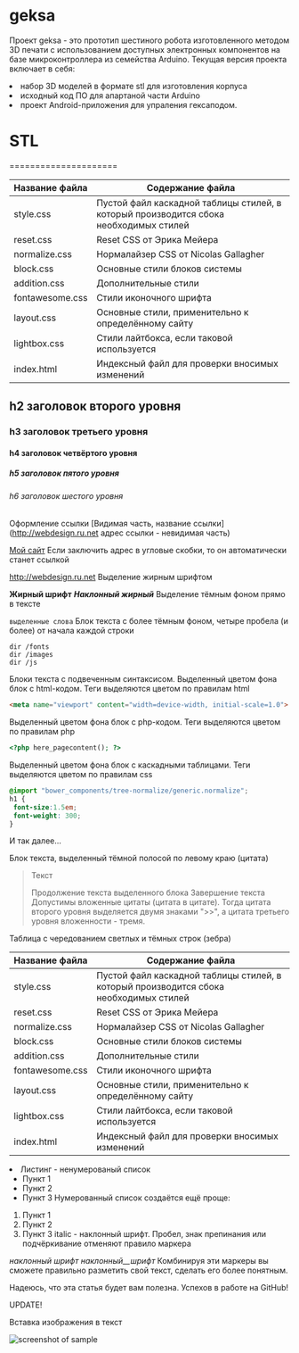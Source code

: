 # geksa
Проект geksa - это прототип шестиного робота изготовленного методом 3D печати с использованием доступных электронных компонентов на базе микроконтроллера из семейства Arduino.
Текущая версия проекта включает в себя:
<li> набор 3D моделей в формате stl для изготовления корпуса
<li> исходный код ПО для апартаной части Arduino
<li> проект Android-приложения для упраления гексаподом.
  
# STL
=====================

Название файла  | Содержание файла
----------------|----------------------
style.css       | Пустой файл каскадной таблицы стилей, в который производится сбока необходимых стилей
reset.css       | Reset CSS от Эрика Мейера
normalize.css   | Нормалайзер CSS от Nicolas Gallagher
block.css       | Основные стили блоков системы
addition.css    | Дополнительные стили
fontawesome.css | Стили иконочного шрифта
layout.css      | Основные стили, применительно к определённому сайту
lightbox.css    | Стили лайтбокса, если таковой используется
index.html      | Индексный файл для проверки вносимых изменений

h2 заголовок второго уровня
-----------------------------------
### h3 заголовок третьего уровня
#### h4 заголовок четвёртого уровня
##### h5 заголовок пятого уровня
###### h6 заголовок шестого уровня
Оформление ссылки [Видимая часть, название ссылки] (http://webdesign.ru.net адрес ссылки - невидимая часть)

[Мой сайт](http://webdesign.ru.net)
Если заключить адрес в угловые скобки, то он автоматически станет ссылкой

<http://webdesign.ru.net>
Выделение жирным шрифтом

**Жирный шрифт**
***Наклонный жирный***
Выделение тёмным фоном прямо в тексте

`выделенные слова`
Блок текста с более тёмным фоном, четыре пробела (и более) от начала каждой строки

    dir /fonts
    dir /images
    dir /js
Блоки текста с подвеченным синтаксисом. Выделенный цветом фона блок с html-кодом. Теги выделяются цветом по правилам html

```html
<meta name="viewport" content="width=device-width, initial-scale=1.0">
```
Выделенный цветом фона блок с php-кодом. Теги выделяются цветом по правилам php

```php
<?php here_pagecontent(); ?>
```
Выделенный цветом фона блок с каскадными таблицами. Теги выделяются цветом по правилам css

```scss /* или css */
@import "bower_components/tree-normalize/generic.normalize";
h1 {
 font-size:1.5em;
 font-weight: 300;
}
```
И так далее...

Блок текста, выделенный тёмной полосой по левому краю (цитата)

> Текст
> 
> Продолжение текста выделенного блока
> Завершение текста
Допустимы вложенные цитаты (цитата в цитате). Тогда цитата второго уровня выделяется двумя знаками ">>", а цитата третьего уровня вложенности - тремя.

Таблица с чередованием светлых и тёмных строк (зебра)

Название файла  | Содержание файла
----------------|----------------------
style.css       | Пустой файл каскадной таблицы стилей, в который производится сбока необходимых стилей
reset.css       | Reset CSS от Эрика Мейера
normalize.css   | Нормалайзер CSS от Nicolas Gallagher
block.css       | Основные стили блоков системы
addition.css    | Дополнительные стили
fontawesome.css | Стили иконочного шрифта
layout.css      | Основные стили, применительно к определённому сайту
lightbox.css    | Стили лайтбокса, если таковой используется
index.html      | Индексный файл для проверки вносимых изменений
<li> Листинг - ненумерованый список

* Пункт 1
* Пункт 2
* Пункт 3
Нумерованный список создаётся ещё проще:

1. Пункт 1
2. Пункт 2
3. Пункт 3
italic - наклонный шрифт. Пробел, знак препинания или подчёркивание отменяют правило маркера

_наклонный_ _шрифт_ _наклонный__шрифт_
Комбинируя эти маркеры вы сможете правильно разметить свой текст, сделать его более понятным.

Надеюсь, что эта статья будет вам полезна. Успехов в работе на GitHub!

UPDATE!

Вставка изображения в текст

![screenshot of sample](http://webdesign.ru.net/images/Heydon_min.jpg)

